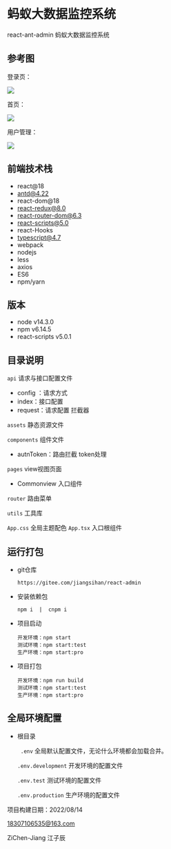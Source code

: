 # 蚂蚁大数据监控系统

react-ant-admin  蚂蚁大数据监控系统

## 参考图

登录页：

<img src="https://img-blog.csdnimg.cn/9fccb2e3e8c54923ade7cdf4c98091f1.png"/>

首页：

<img src="https://img-blog.csdnimg.cn/e790820af1514b509502ac2168aa4e72.png"/>

用户管理：

<img src="https://img-blog.csdnimg.cn/3941b877867146b394aa5b8b632d771f.png"/>

## 前端技术栈

- react@18
- antd@4.22
- react-dom@18
- react-redux@8.0
- react-router-dom@6.3
- react-scripts@5.0
- react-Hooks
- typescript@4.7
- webpack
- nodejs
- less
- axios
- ES6
- npm/yarn

## 版本
- node v14.3.0    
- npm v6.14.5
- react-scripts v5.0.1

## 目录说明

`api` 请求与接口配置文件

-  config ：请求方式
-  index：接口配置
-  request：请求配置 拦截器

`assets` 静态资源文件

`components` 组件文件

- autnToken：路由拦截 token处理

`pages`  view视图页面

- Commonview 入口组件

`router`  路由菜单

`utils`  工具库

`App.css`  全局主题配色
`App.tsx`  入口根组件

## 运行打包

- git仓库

  ```
  https://gitee.com/jiangsihan/react-admin
  ```

- 安装依赖包

  ```
  npm i  |  cnpm i 
  ```

- 项目启动

  ```
  开发环境：npm start
  测试环境：npm start:test
  生产环境：npm start:pro
  ```

- 项目打包

  ```
  开发环境：npm run build
  测试环境：npm start:test
  生产环境：npm start:pro
  ```

## 全局环境配置

- 根目录

    ` .env`   全局默认配置文件，无论什么环境都会加载合并。 

    `.env.development`   开发环境的配置文件 

    `.env.test`  测试环境的配置文件 

    `.env.production`  生产环境的配置文件







项目构建日期：2022/08/14

18307106535@163.com

ZiChen-Jiang 江子辰